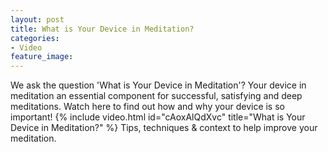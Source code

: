 ```yaml
---
layout: post
title: What is Your Device in Meditation?
categories:
- Video 
feature_image: 
---
```


We ask the question 'What is Your Device in Meditation'? 
Your device in meditation an essential component for successful, satisfying and deep meditations. Watch here to find out how and why your device is so important!
{% include video.html id="cAoxAlQdXvc" title="What is Your Device in Meditation?" %}
Tips, techniques & context to help improve your meditation.

